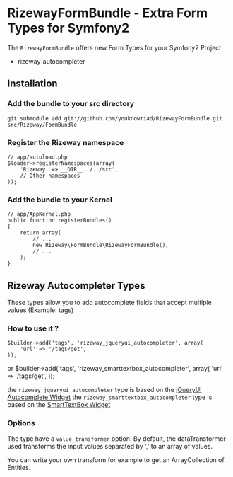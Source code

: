RizewayFormBundle - Extra Form Types for Symfony2
=================================================

The ``RizewayFormBundle`` offers new Form Types for your Symfony2 Project
 - rizeway_autocompleter

Installation
------------

### Add the bundle to your src directory
    git submodule add git://github.com/youknowriad/RizewayFormBundle.git src/Rizeway/FormBundle

### Register the Rizeway namespace
    // app/autoload.php
    $loader->registerNamespaces(array(
        'Rizeway' => __DIR__.'/../src',
        // Other namespaces
    ));

### Add the bundle to your Kernel
    // app/AppKernel.php
    public function registerBundles()
    {
        return array(
            // ...
            new Rizeway\FormBundle\RizewayFormBundle(),
            // ...
        );
    }

Rizeway Autocompleter Types
--------------------------
These types allow you to add autocomplete fields that accept multiple values (Example: tags)

### How to use it ?
    $builder->add('tags', 'rizeway_jqueryui_autocompleter', array(
        'url' => '/tags/get',
    ));
or
    $builder->add('tags', 'rizeway_smarttextbox_autocompleter', array(
        'url' => '/tags/get',
    ));

the ``rizeway_jqueryui_autocompleter`` type is based on the [jQueryUI Autocomplete Widget](http://jqueryui.com/demos/autocomplete/)
the ``rizeway_smarttextbox_autocompleter`` type is based on the [SmartTextBox Widget](http://plugins.jquery.com/project/smarttextbox)

### Options
The type have a ``value_transformer`` option. By default, the dataTransformer used
transforms the input values separated by ',' to an array of values.

You can write your own transform for example to get an ArrayCollection of Entities.


